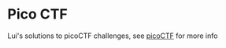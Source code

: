 # Pico CTF
Lui's solutions to picoCTF challenges, see [picoCTF](https://picoctf.org/) for more info

